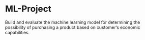 # ML-Project
Build and evaluate the machine learning model for determining the possibility of purchasing a product based on customer’s economic capabilities.
